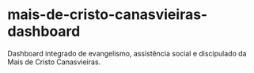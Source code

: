 # mais-de-cristo-canasvieiras-dashboard
Dashboard integrado de evangelismo, assistência social e discipulado da Mais de Cristo Canasvieiras.
